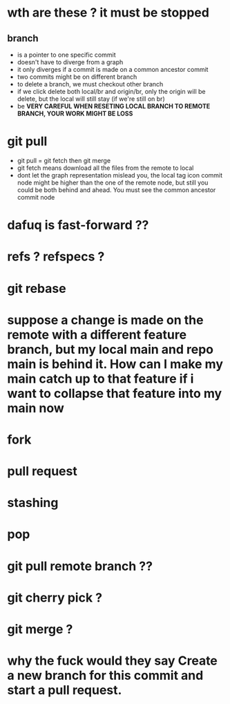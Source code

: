 # wth are these ? it must be stopped
## branch
- is a pointer to one specific commit
- doesn't have to diverge from a graph
- it only diverges if a commit is made on a common ancestor commit
- two commits might be on different branch
- to delete a branch, we must checkout other branch 
- if we click delete both local/br and origin/br, only the origin will be delete, but the local will still stay (if we're still on br)
- be **VERY CAREFUL WHEN RESETING LOCAL BRANCH TO REMOTE BRANCH, YOUR WORK MIGHT BE LOSS**

# git pull
- git pull = git fetch then git merge
- git fetch means download all the files from the remote to local
- dont let the graph representation mislead you, the local tag icon commit node might be higher than the one of the remote node, but still you could be both behind and ahead. You must see the common ancestor commit node

# dafuq is fast-forward ??
# refs ? refspecs ?
# git rebase

# suppose a change is made on the remote with a different feature branch, but my local main and repo main is behind it. How can I make my main catch up to that feature if i want to collapse that feature into my main now


# fork
# pull request
# stashing
# pop
# git pull remote branch ??
# git cherry pick ?
# git merge ?

# why the fuck would they say **Create a new branch for this commit and start a pull request.**
